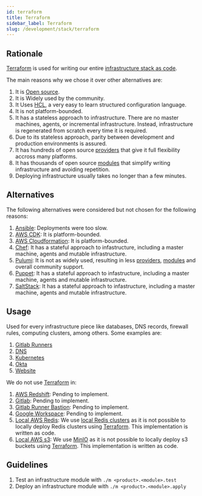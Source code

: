 ```yaml
---
id: terraform
title: Terraform
sidebar_label: Terraform
slug: /development/stack/terraform
---
```


## Rationale

[Terraform](https://www.terraform.io/)
is used for writing our entire
[infrastructure stack as code](https://en.wikipedia.org/wiki/Infrastructure_as_code).

The main reasons why we chose it
over other alternatives are:

1. It is [Open source](https://opensource.com/resources/what-open-source).
1. It is Widely used by the community.
1. It Uses [HCL](https://github.com/hashicorp/hcl),
a very easy to learn structured configuration language.
1. It is not platform-bounded.
1. It has a stateless approach to infrastructure.
There are no master machines, agents,
or incremental infrastructure. Instead, infrastructure
is regenerated from scratch every time it is required.
1. Due to its stateless approach,
parity between development and production environments
is assured.
2. It has hundreds of open source
[providers](https://registry.terraform.io/browse/providers)
that give it full flexibility accross many platforms.
1. It has thousands of open source
[modules](https://registry.terraform.io/browse/modules)
that simplify writing infrastructure and avoiding repetition.
1. Deploying infrastructure
usually takes no longer than a few minutes.


## Alternatives

The following alternatives were considered
but not chosen for the following reasons:

1. [Ansible](https://www.ansible.com/):
Deployments were too slow.
1. [AWS CDK](https://aws.amazon.com/cdk/):
It is platform-bounded.
1. [AWS Cloudformation](https://aws.amazon.com/cloudformation/):
It is platform-bounded.
1. [Chef](https://www.chef.io/):
It has a stateful approach to infastructure, including
a master machine, agents and mutable infrastructure.
1. [Pulumi](https://www.pulumi.com/):
It is not as widely used,
resulting in less
[providers](https://www.pulumi.com/docs/intro/cloud-providers/),
[modules](https://www.npmjs.com/search?q=pulumi&page=0&perPage=20)
and overall community support.
1. [Puppet](https://puppet.com/):
It has a stateful approach to infastructure, including
a master machine, agents and mutable infrastructure.
1. [SaltStack](https://saltproject.io/):
It has a stateful approach to infastructure, including
a master machine, agents and mutable infrastructure.

## Usage

Used for every infrastructure piece
like databases, DNS records, firewall rules,
computing clusters, among others.
Some examples are:

1. [Gitlab Runners](https://gitlab.com/fluidattacks/product/-/tree/2a1e5fc66bcf675fd4249cdf3faf31d3a414a85d/makes/applications/makes/ci/src/terraform)
1. [DNS](https://gitlab.com/fluidattacks/product/-/tree/2a1e5fc66bcf675fd4249cdf3faf31d3a414a85d/makes/applications/makes/dns/src/terraform)
1. [Kubernetes](https://gitlab.com/fluidattacks/product/-/tree/2a1e5fc66bcf675fd4249cdf3faf31d3a414a85d/makes/applications/makes/k8s/src/terraform)
1. [Okta](https://gitlab.com/fluidattacks/product/-/tree/2a1e5fc66bcf675fd4249cdf3faf31d3a414a85d/makes/applications/makes/okta/src/terraform)
1. [Website](https://gitlab.com/fluidattacks/product/-/tree/2a1e5fc66bcf675fd4249cdf3faf31d3a414a85d/airs/deploy/production/terraform)

We do not use [Terraform](https://www.terraform.io/) in:

1. [AWS Redshift](https://aws.amazon.com/redshift/):
Pending to implement.
1. [Gitlab](gitlab):
Pending to implement.
1. [Gitlab Runner Bastion](https://docs.gitlab.com/runner/configuration/autoscale.html):
Pending to implement.
1. [Google Workspace](https://workspace.google.com/):
Pending to implement.
1. [Local AWS Redis](https://aws.amazon.com/redis/):
We use [local Redis clusters](https://redis.io/topics/cluster-tutorial)
as it is not possible to locally deploy Redis clusters using
[Terraform](https://www.terraform.io/).
This implementation is written as code.
1. [Local AWS s3](https://aws.amazon.com/s3/):
We use [MinIO](https://min.io/)
as it is not possible to locally deploy s3 buckets using
[Terraform](https://www.terraform.io/).
This implementation is written as code.

## Guidelines

1. Test an infrastructure module with `./m <product>.<module>.test`
1. Deploy an infrastructure module with `./m <product>.<module>.apply`
